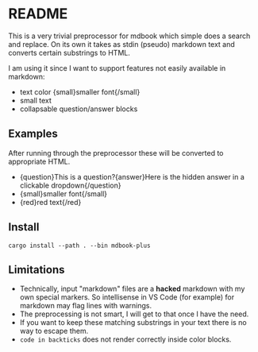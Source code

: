 # README

This is a very trivial preprocessor for mdbook which simple does a search and replace.
On its own it takes as stdin (pseudo) markdown text and converts certain substrings to HTML.

I am using it since I want to support features not easily available in markdown:

- text color {small}smaller font{/small}
- small text
- collapsable question/answer blocks

## Examples

After running through the preprocessor these will be converted to appropriate HTML.

- {question}This is a question?{answer}Here is the hidden answer in a clickable dropdown{/question}
- {small}smaller font{/small}
- {red}red text{/red}

## Install

`cargo install --path . --bin mdbook-plus`

## Limitations

- Technically, input "markdown" files are a **hacked** markdown with my own special markers. So intellisense in VS Code (for example) for markdown may flag lines with warnings.
- The preprocessing is not smart, I will get to that once I have the need.
- If you want to keep these matching substrings in your text there is no way to escape them.
- `code in backticks` does not render correctly inside color blocks.
